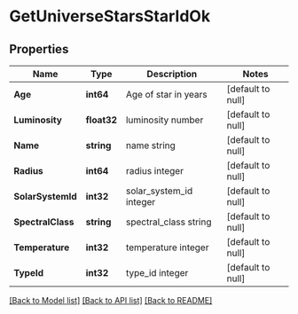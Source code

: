# GetUniverseStarsStarIdOk

## Properties
Name | Type | Description | Notes
------------ | ------------- | ------------- | -------------
**Age** | **int64** | Age of star in years | [default to null]
**Luminosity** | **float32** | luminosity number | [default to null]
**Name** | **string** | name string | [default to null]
**Radius** | **int64** | radius integer | [default to null]
**SolarSystemId** | **int32** | solar_system_id integer | [default to null]
**SpectralClass** | **string** | spectral_class string | [default to null]
**Temperature** | **int32** | temperature integer | [default to null]
**TypeId** | **int32** | type_id integer | [default to null]

[[Back to Model list]](../README.md#documentation-for-models) [[Back to API list]](../README.md#documentation-for-api-endpoints) [[Back to README]](../README.md)


